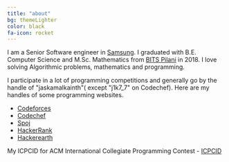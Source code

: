 ```yaml
---
title: "about"
bg: themeLighter
color: black
fa-icon: rocket
---
```



<p> 
I am a Senior Software engineer in <a href="https://research.samsung.com/sri-b" target="_blank">Samsung</a>. I graduated with B.E. Computer Science and M.Sc. Mathematics from 
<a href="http://www.bits-pilani.ac.in" title="Birla Institute of Technology and Science, Pilani" target="_blank">BITS&nbsp;Pilani</a> in 2018. I love solving Algorithmic problems, mathematics and programming.
</p>

<p>
I participate in a lot of programming competitions and generally go by the handle of "jaskamalkainth"( except  "j1k7_7" on Codechef). Here are my handles of some programming websites.
</p>

<ul>
<li><a href="http://codeforces.com/profile/jaskamalkainth" target="_blank">Codeforces</a></li>
<li><a href="https://www.codechef.com/users/j1k7_7" target="_blank">Codechef</a></li>
<li><a href="http://www.spoj.com/users/jaskamalkainth/" target="_blank">Spoj</a></li>
<li><a href="https://www.hackerrank.com/jaskamal" target="_blank">HackerRank</a></li>
<li><a href="https://www.hackerearth.com/@jaskamalkainth" target="_blank">Hackerearth</a></li>
</ul>

<p>
My ICPCID for ACM International Collegiate Programming Contest - <a href="https://icpc.baylor.edu/ICPCID/TY7NYK0ENIEA" target="_blank">ICPCID</a>
</p>



